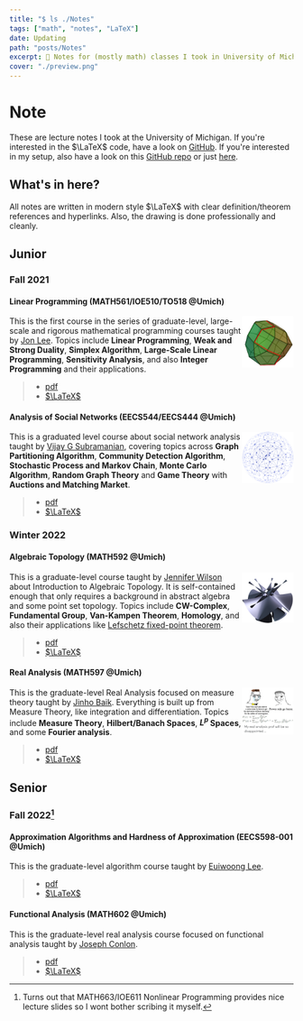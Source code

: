 ```yaml
---
title: "$ ls ./Notes"
tags: ["math", "notes", "LaTeX"]
date: Updating
path: "posts/Notes"
excerpt: 📝 Notes for (mostly math) classes I took in University of Michigan.
cover: "./preview.png"
---
```


# Note

These are lecture notes I took at the University of Michigan. If you're interested in the $\LaTeX$ code, have a look on [GitHub](https://github.com/sleepymalc/Notes). If you're interested in my setup, also have a look on this [GitHub repo](https://github.com/sleepymalc/VSCode-LaTeX-Inkscape) or just [here](./VSCode-LaTeX-Inkscape).

## What's in here?

All notes are written in modern style $\LaTeX$ with clear definition/theorem references and hyperlinks. Also, the drawing is done professionally and cleanly.

## Junior

### Fall 2021

#### Linear Programming (MATH561/IOE510/TO518 @Umich)

<p>
	<img src="./figures/MATH561.png" align="right" width="18%"/>
</p>

This is the first course in the series of graduate-level, large-scale and rigorous mathematical programming courses taught by [Jon Lee](https://sites.google.com/site/jonleewebpage/). Topics include **Linear Programming**, **Weak and Strong Duality**, **Simplex Algorithm**, **Large-Scale Linear Programming**, **Sensitivity Analysis**, and also **Integer Programming** and their applications.
>
> * [pdf](./Notes/LinProg.pdf)
> * [$\LaTeX$](https://github.com/sleepymalc/Notes/tree/main/MATH561-Linear-Programming)

#### Analysis of Social Networks (EECS544/EECS444 @Umich)

<p>
	<img src="./figures/EECS544.png" align="right" width="18%"/>
</p>

This is a graduated level course about social network analysis taught by [Vijay G Subramanian](https://subramanian.engin.umich.edu/), covering topics across **Graph Partitioning Algorithm**, **Community Detection Algorithm**, **Stochastic Process and Markov Chain**, **Monte Carlo Algorithm**, **Random Graph Theory** and **Game Theory** with **Auctions and Matching Market**.
>
> * [pdf](./Notes/SocNetAnalysis.pdf)
> * [$\LaTeX$](https://github.com/sleepymalc/Notes/tree/main/EECS544-Analysis-of-Social-Networks)

### Winter 2022

#### Algebraic Topology (MATH592 @Umich)

<p>
	<img src="./figures/MATH592.png" align="right" width="18%"/>
</p>

This is a graduate-level course taught by [Jennifer Wilson](http://www.math.lsa.umich.edu/~jchw/) about Introduction to Algebraic Topology. It is self-contained enough that only requires a background in abstract algebra and some point set topology. Topics include **CW-Complex**, **Fundamental Group**, **Van-Kampen Theorem**, **Homology**, and also their applications like [Lefschetz fixed-point theorem](https://en.wikipedia.org/wiki/Lefschetz_fixed-point_theorem).
>
> * [pdf](./Notes/AlgTop.pdf)
> * [$\LaTeX$](https://github.com/sleepymalc/Notes/tree/main/MATH592-Introduction-to-Algebraic-Topology)

#### Real Analysis (MATH597 @Umich)

<p>
	<img src="./figures/MATH597.png" align="right" width="18%"/>
</p>

This is the graduate-level Real Analysis focused on measure theory taught by [Jinho Baik](http://www.math.lsa.umich.edu/~baik/Welcome.html). Everything is built up from Measure Theory, like integration and differentiation. Topics include **Measure Theory**, **Hilbert/Banach Spaces**, **$L^p$ Spaces**, and some **Fourier analysis**.
>
> * [pdf](./Notes/ReAnalysis.pdf)
> * [$\LaTeX$](https://github.com/sleepymalc/Notes/tree/main/MATH597-AnalysisII)

## Senior

### Fall 2022[^1]

#### Approximation Algorithms and Hardness of Approximation (EECS598-001 @Umich)

<!-- <p>
	<img src="./figures/MATH597.png" align="right" width="18%"/>
</p> -->

This is the graduate-level algorithm course taught by [Euiwoong Lee](https://web.eecs.umich.edu/~euiwoong/).
>
> * [pdf](./Notes/AppxAlgo.pdf)
> * [$\LaTeX$](https://github.com/sleepymalc/Notes/tree/main/EECS598-001-Approximation-Algorithms-and-Hardness-of-Approximation)

#### Functional Analysis (MATH602 @Umich)

<!-- <p>
	<img src="./figures/MATH597.png" align="right" width="18%"/>
</p> -->

This is the graduate-level real analysis course focused on functional analysis taught by [Joseph Conlon](http://www.math.lsa.umich.edu/~conlon/).
>
> * [pdf](./Notes/ReAnalysisII.pdf)
> * [$\LaTeX$](https://github.com/sleepymalc/Notes/tree/main/MATH602-Real-Analysis-II)

[^1]: Turns out that MATH663/IOE611 Nonlinear Programming provides nice lecture slides so I wont bother scribing it myself.
